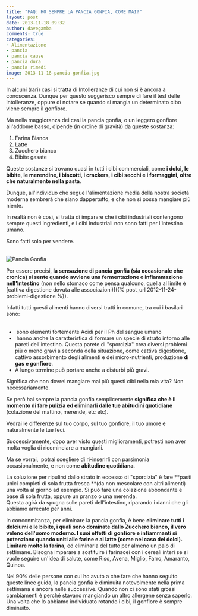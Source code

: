 ```yaml
---
title: "FAQ: HO SEMPRE LA PANCIA GONFIA, COME MAI?"
layout: post
date: 2013-11-18 09:32
author: davegamba
comments: true
categories:
- Alimentazione
- pancia
- pancia cause
- pancia dura
- pancia rimedi
image: 2013-11-18-pancia-gonfia.jpg
---
```


In alcuni (rari) casi si tratta di Intolleranze di cui non si è ancora a conoscenza. Dunque per questo suggerisco sempre di fare il test delle intolleranze, oppure di notare se quando si mangia un determinato cibo viene sempre il gonfiore.

Ma nella maggioranza dei casi la pancia gonfia, o un leggero gonfiore all'addome basso, dipende (in ordine di gravità) da queste sostanza:

1. Farina Bianca
2. Latte
3. Zucchero bianco
4. Bibite gasate

Queste sostanze si trovano quasi in tutti i cibi commerciali, come **i dolci, le bibite, le merendine, i biscotti, i crackers, i cibi secchi e i formaggini, oltre che naturalmente nella pasta**.

Dunque, all'individuo che segue l'alimentazione media della nostra società moderna sembrerà che siano dappertutto, e che non si possa mangiare più niente.

In realtà non è così, si tratta di imparare che i cibi industriali contengono sempre questi ingredienti, e i cibi industriali non sono fatti per l'intestino umano.

Sono fatti solo per vendere.  
 

![Pancia Gonfia]({{site.images_root}}2013-11-18-pancia-gonfia-1.jpg)

Per essere precisi, **la sensazione di pancia gonfia (sia occasionale che cronica) si sente quando avviene una fermentazione o infiammazione nell'Intestino** (non nello stomaco come pensa qualcuno, quella al limite è [cattiva digestione dovuta alle associazioni)]({% post_url 2012-11-24-problemi-digestione %}).

Infatti tutti questi alimenti hanno diversi tratti in comune, tra cui i basilari sono:  
 
-  sono elementi fortemente Acidi per il Ph del sangue umano
-  hanno anche la caratteristica di formare un specie di strato intorno alle pareti dell'intestino. Questa parete di "sporcizia" crea diversi problemi più o meno gravi a seconda della situazione, come cattiva digestione, cattivo assorbimento degli alimenti e dei micro-nutrienti, produzione **di gas e gonfiore**.
- A lungo termine può portare anche a disturbi più gravi.

Significa che non dovrei mangiare mai più questi cibi nella mia vita? Non necessariamente.

Se però hai sempre la pancia gonfia semplicemente **significa che è il momento di fare pulizia ed eliminarli dalle tue abitudini quotidiane** (colazione del mattino, merende, etc etc).

Vedrai le differenze sul tuo corpo, sul tuo gonfiore, il tuo umore e naturalmente le tue feci.

Successivamente, dopo aver visto questi miglioramenti, potresti non aver molta voglia di ricominciare a mangiarli.

Ma se vorrai,  potrai scegliere di ri-inserirli con parsimonia occasionalmente, e non come **abitudine quotidiana**.

La soluzione per ripulirsi dallo strato in eccesso di "sporcizia" è fare **pasti unici completi di sola frutta fresca **(da non mescolare con altri alimenti) una volta al giorno ad esempio. Si può fare una colazione abbondante e base di sola frutta, oppure un pranzo o una merenda.  
Questa agirà da spugna sulle pareti dell'intestino, riparando i danni che gli abbiamo arrecato per anni.

In conconmitanza, per eliminare la pancia gonfia, è bene **eliminare tutti i dolciumi e le bibite, i quali sono dominate dallo Zucchero bianco, il vero veleno dell'uomo moderno. I suoi effetti di gonfiore e infiammanti si potenziano quando uniti alle farine e al latte (come nel caso dei dolci).  
Limitare molto la farina**, ed eliminarla del tutto per almeno un paio di settimane. Bisogna imparare a sostituire i farinacei con i cereali interi se si vuole seguire un'idea di salute, come Riso, Avena, Miglio, Farro, Amaranto, Quinoa.

Nel 90% delle persone con cui ho avuto a che fare che hanno seguito queste linee guida, la pancia gonfia è diminuita notevolmente nella prima settimana e ancora nelle successive. Quando non ci sono stati grossi cambiamenti è perché stavano mangiando un altro allergene senza saperlo. Una volta che lo abbiamo individuato rotando i cibi, il gonfiore è sempre diminuito.